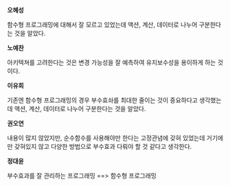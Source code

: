 **오혜성**

함수형 프로그래밍에 대해서 잘 모르고 있었는데 액션, 계산, 데이터로 나누어 구분한다는 것을 알았다.

**노예찬**

아키텍쳐를 고려한다는 것은 변경 가능성을 잘 예측하여 유지보수성을 용이하게 하는 것이다.

**이유희**

기존엔 함수형 프로그래밍의 경우 부수효솨를 최대한 줄이는 것이 중요하다고 생각했는데 액션, 계산, 데이터로 나누어 구분한다는 것을 알았다.

**권오연**

내용이 많지 않았지만, 순수함수를 사용해야만 한다는 고정관념에 갖혀 있었는데 거기에만 갖혀있지 않고 다양한 방법으로 부수효과 다뤄야 할 것 같다고 생각한다.

**정대윤**

부수효과를 잘 관리하는 프로그래밍 ==> 함수형 프로그래밍
